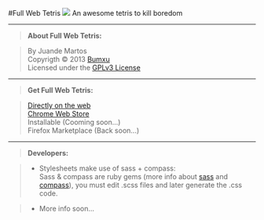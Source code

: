 #Full Web Tetris  ![](https://github.com/Bumxu/FullWebTetris/blob/master/_chrome/icon_16.png?raw=true)
An awesome tetris to kill boredom

- - - 

> **About Full Web Tetris:**

> By Juande Martos  
Copyrigth &copy; 2013 [Bumxu](http://bumxu.com/)  
Licensed under the [GPLv3 License](http://www.gnu.org/licenses/gpl-3.0.html)

- - -

> **Get Full Web Tetris:**  

> [Directly on the web](http://fullwebtetris.bumxu.com/)  
[Chrome Web Store](https://chrome.google.com/webstore/detail/ieicmdpibfnjbmjolkmohnelljmjomoj)  
Installable (Cooming soon...)  
Firefox Marketplace (Back soon...)  

- - -

> **Developers:**  

> * Stylesheets make use of sass + compass:  
Sass & compass are ruby gems (more info about [sass](http://sass-lang.com) and [compass](http://compass-style.org/)), you must edit .scss files and later generate the .css code.

> * More info soon...
